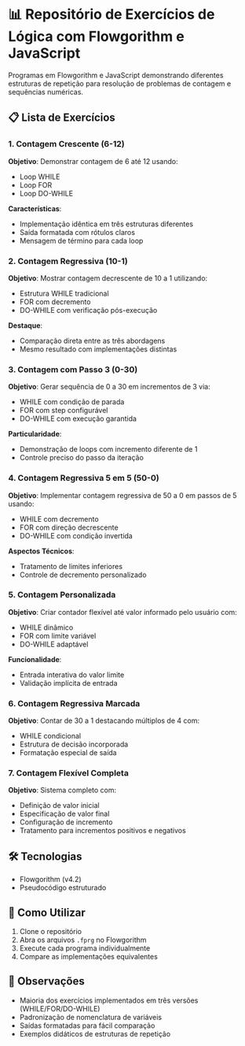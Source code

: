 # 📊 Repositório de Exercícios de Lógica com Flowgorithm e JavaScript

Programas em Flowgorithm e JavaScript demonstrando diferentes estruturas de repetição para resolução de problemas de contagem e sequências numéricas.

## 📋 Lista de Exercícios

### 1. Contagem Crescente (6-12)
**Objetivo**: Demonstrar contagem de 6 até 12 usando:
- Loop WHILE
- Loop FOR
- Loop DO-WHILE

**Características**:
- Implementação idêntica em três estruturas diferentes
- Saída formatada com rótulos claros
- Mensagem de término para cada loop

### 2. Contagem Regressiva (10-1)
**Objetivo**: Mostrar contagem decrescente de 10 a 1 utilizando:
- Estrutura WHILE tradicional
- FOR com decremento
- DO-WHILE com verificação pós-execução

**Destaque**:
- Comparação direta entre as três abordagens
- Mesmo resultado com implementações distintas

### 3. Contagem com Passo 3 (0-30)
**Objetivo**: Gerar sequência de 0 a 30 em incrementos de 3 via:
- WHILE com condição de parada
- FOR com step configurável
- DO-WHILE com execução garantida

**Particularidade**:
- Demonstração de loops com incremento diferente de 1
- Controle preciso do passo da iteração

### 4. Contagem Regressiva 5 em 5 (50-0)
**Objetivo**: Implementar contagem regressiva de 50 a 0 em passos de 5 usando:
- WHILE com decremento
- FOR com direção decrescente
- DO-WHILE com condição invertida

**Aspectos Técnicos**:
- Tratamento de limites inferiores
- Controle de decremento personalizado

### 5. Contagem Personalizada
**Objetivo**: Criar contador flexível até valor informado pelo usuário com:
- WHILE dinâmico
- FOR com limite variável
- DO-WHILE adaptável

**Funcionalidade**:
- Entrada interativa do valor limite
- Validação implícita de entrada

### 6. Contagem Regressiva Marcada
**Objetivo**: Contar de 30 a 1 destacando múltiplos de 4 com:
- WHILE condicional
- Estrutura de decisão incorporada
- Formatação especial de saída

### 7. Contagem Flexível Completa
**Objetivo**: Sistema completo com:
- Definição de valor inicial
- Especificação de valor final
- Configuração de incremento
- Tratamento para incrementos positivos e negativos

## 🛠️ Tecnologias
- Flowgorithm (v4.2)
- Pseudocódigo estruturado

## 🚀 Como Utilizar
1. Clone o repositório
2. Abra os arquivos `.fprg` no Flowgorithm
3. Execute cada programa individualmente
4. Compare as implementações equivalentes

## 📌 Observações
- Maioria dos exercícios implementados em três versões (WHILE/FOR/DO-WHILE)
- Padronização de nomenclatura de variáveis
- Saídas formatadas para fácil comparação
- Exemplos didáticos de estruturas de repetição
